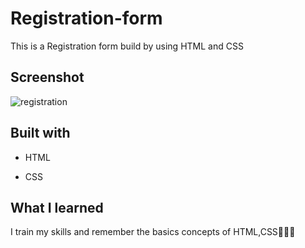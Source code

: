 # Registration-form
This is a Registration form build by using HTML and CSS 

## Screenshot
![registration](https://github.com/Vandana915/Registration-form/assets/124566666/649cc762-e428-4b1f-9a05-e652c47184ee)



##  Built with
* HTML
+ CSS


## What I learned

I train my skills and remember the basics concepts of HTML,CSS👩🏻‍💻
